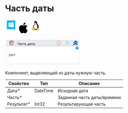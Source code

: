 # Часть даты

![](<../../../../.gitbook/assets/image (100) (1) (1) (1) (1) (1) (55).png>)

![](<../../../../.gitbook/assets/image (447).png>)

Компонент, выделяющий из даты нужную часть.

| Свойство    | Тип      | Описание                    |
| ----------- | -------- | --------------------------- |
| Дата\*      | DateTime | Исходная дата               |
| Часть\*     |          | Заданная часть даты/времени |
| Результат\* | Int32    | Результирующая часть        |
